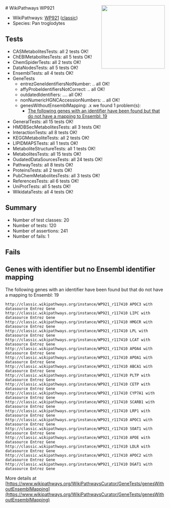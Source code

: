 <img style="float: right; width: 200px" src="https://upload.wikimedia.org/wikipedia/commons/thumb/8/83/Wplogo_with_text_500.png/640px-Wplogo_with_text_500.png" />
# WikiPathways WP921

* WikiPathways: [WP921](https://wikipathways.org/pathways/WP921) ([classic](https://classic.wikipathways.org/instance/WP921))
* Species: Pan troglodytes
## Tests
* CASMetabolitesTests: all 2 tests OK!
* ChEBIMetabolitesTests: all 5 tests OK!
* ChemSpiderTests: all 2 tests OK!
* DataNodesTests: all 5 tests OK!
* EnsemblTests: all 4 tests OK!
* GeneTests
    * entrezGeneIdentifiersNotNumber: .. all OK!
    * affyProbeIdentifiersNotCorrect: .. all OK!
    * outdatedIdentifiers: .... all OK!
    * nonNumericHGNCAccessionNumbers: .. all OK!
    * genesWithoutEnsemblMapping: .x we found 1 problem(s):
        * [The following genes with an identifier have been found but that do not have a mapping to Ensembl: 19](#c4e54316)
* GeneralTests: all 15 tests OK!
* HMDBSecMetabolitesTests: all 3 tests OK!
* InteractionTests: all 8 tests OK!
* KEGGMetaboliteTests: all 2 tests OK!
* LIPIDMAPSTests: all 1 tests OK!
* MetaboliteStructureTests: all 1 tests OK!
* MetabolitesTests: all 15 tests OK!
* OudatedDataSourcesTests: all 24 tests OK!
* PathwayTests: all 8 tests OK!
* ProteinsTests: all 2 tests OK!
* PubChemMetabolitesTests: all 3 tests OK!
* ReferencesTests: all 6 tests OK!
* UniProtTests: all 5 tests OK!
* WikidataTests: all 4 tests OK!


## Summary

* Number of test classes: 20
* Number of tests: 120
* Number of assertions: 241
* Number of fails: 1

## Fails

<a name="c4e54316" />

## Genes with identifier but no Ensembl identifier mapping

The following genes with an identifier have been found but that do not have a mapping to Ensembl: 19
```
http://classic.wikipathways.org/instance/WP921_r117410 APOC3 with datasource Entrez Gene
http://classic.wikipathways.org/instance/WP921_r117410 LIPC with datasource Entrez Gene
http://classic.wikipathways.org/instance/WP921_r117410 HMGCR with datasource Entrez Gene
http://classic.wikipathways.org/instance/WP921_r117410 LPL with datasource Entrez Gene
http://classic.wikipathways.org/instance/WP921_r117410 LCAT with datasource Entrez Gene
http://classic.wikipathways.org/instance/WP921_r117410 APOA4 with datasource Entrez Gene
http://classic.wikipathways.org/instance/WP921_r117410 APOA1 with datasource Entrez Gene
http://classic.wikipathways.org/instance/WP921_r117410 ABCA1 with datasource Entrez Gene
http://classic.wikipathways.org/instance/WP921_r117410 PLTP with datasource Entrez Gene
http://classic.wikipathways.org/instance/WP921_r117410 CETP with datasource Entrez Gene
http://classic.wikipathways.org/instance/WP921_r117410 CYP7A1 with datasource Entrez Gene
http://classic.wikipathways.org/instance/WP921_r117410 SCARB1 with datasource Entrez Gene
http://classic.wikipathways.org/instance/WP921_r117410 LRP1 with datasource Entrez Gene
http://classic.wikipathways.org/instance/WP921_r117410 APOC1 with datasource Entrez Gene
http://classic.wikipathways.org/instance/WP921_r117410 SOAT1 with datasource Entrez Gene
http://classic.wikipathways.org/instance/WP921_r117410 APOE with datasource Entrez Gene
http://classic.wikipathways.org/instance/WP921_r117410 LDLR with datasource Entrez Gene
http://classic.wikipathways.org/instance/WP921_r117410 APOC2 with datasource Entrez Gene
http://classic.wikipathways.org/instance/WP921_r117410 DGAT1 with datasource Entrez Gene
```

More details at [https://www.wikipathways.org/WikiPathwaysCurator/GeneTests/genesWithoutEnsemblMapping](https://www.wikipathways.org/WikiPathwaysCurator/GeneTests/genesWithoutEnsemblMapping)

